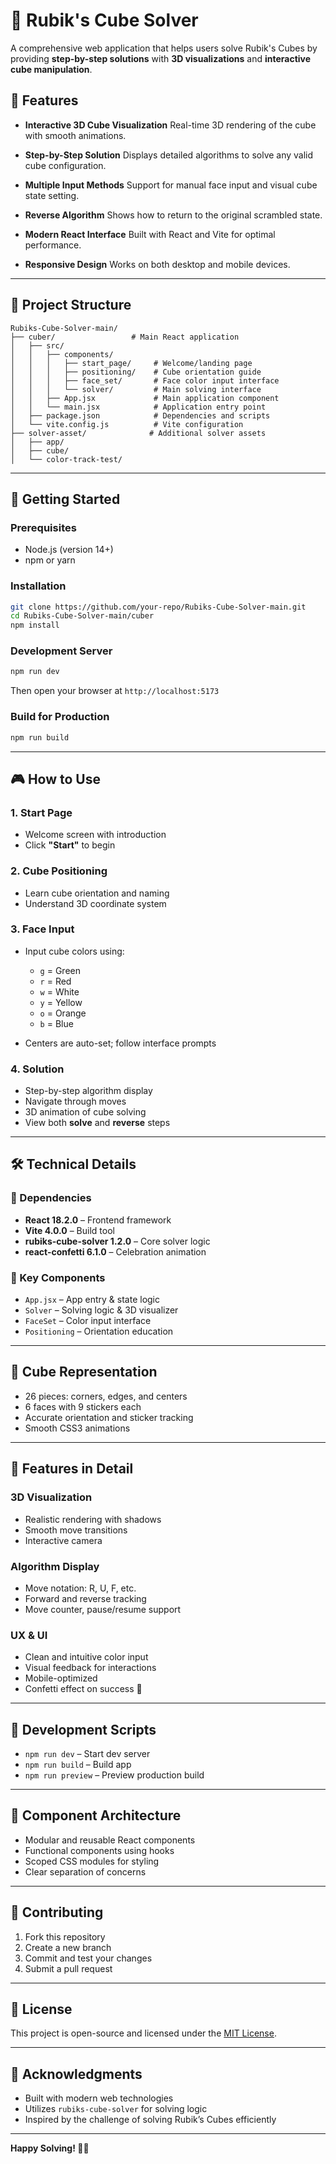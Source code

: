 # 🧩 Rubik's Cube Solver

A comprehensive web application that helps users solve Rubik's Cubes by providing **step-by-step solutions** with **3D visualizations** and **interactive cube manipulation**.

## 🎯 Features

* **Interactive 3D Cube Visualization**
  Real-time 3D rendering of the cube with smooth animations.

* **Step-by-Step Solution**
  Displays detailed algorithms to solve any valid cube configuration.

* **Multiple Input Methods**
  Support for manual face input and visual cube state setting.

* **Reverse Algorithm**
  Shows how to return to the original scrambled state.

* **Modern React Interface**
  Built with React and Vite for optimal performance.

* **Responsive Design**
  Works on both desktop and mobile devices.

---

## 📁 Project Structure

```
Rubiks-Cube-Solver-main/
├── cuber/                 # Main React application
│   ├── src/
│   │   ├── components/
│   │   │   ├── start_page/     # Welcome/landing page
│   │   │   ├── positioning/    # Cube orientation guide
│   │   │   ├── face_set/       # Face color input interface
│   │   │   └── solver/         # Main solving interface
│   │   ├── App.jsx             # Main application component
│   │   └── main.jsx            # Application entry point
│   ├── package.json            # Dependencies and scripts
│   └── vite.config.js          # Vite configuration
├── solver-asset/              # Additional solver assets
│   ├── app/
│   ├── cube/
│   └── color-track-test/
```

---

## 🚀 Getting Started

### Prerequisites

* Node.js (version 14+)
* npm or yarn

### Installation

```bash
git clone https://github.com/your-repo/Rubiks-Cube-Solver-main.git
cd Rubiks-Cube-Solver-main/cuber
npm install
```

### Development Server

```bash
npm run dev
```

Then open your browser at `http://localhost:5173`

### Build for Production

```bash
npm run build
```

---

## 🎮 How to Use

### 1. Start Page

* Welcome screen with introduction
* Click **"Start"** to begin

### 2. Cube Positioning

* Learn cube orientation and naming
* Understand 3D coordinate system

### 3. Face Input

* Input cube colors using:

  * `g` = Green
  * `r` = Red
  * `w` = White
  * `y` = Yellow
  * `o` = Orange
  * `b` = Blue
* Centers are auto-set; follow interface prompts

### 4. Solution

* Step-by-step algorithm display
* Navigate through moves
* 3D animation of cube solving
* View both **solve** and **reverse** steps

---

## 🛠️ Technical Details

### 🧩 Dependencies

* **React 18.2.0** – Frontend framework
* **Vite 4.0.0** – Build tool
* **rubiks-cube-solver 1.2.0** – Core solver logic
* **react-confetti 6.1.0** – Celebration animation

### 🧱 Key Components

* `App.jsx` – App entry & state logic
* `Solver` – Solving logic & 3D visualizer
* `FaceSet` – Color input interface
* `Positioning` – Orientation education

---

## 🧠 Cube Representation

* 26 pieces: corners, edges, and centers
* 6 faces with 9 stickers each
* Accurate orientation and sticker tracking
* Smooth CSS3 animations

---

## 🎨 Features in Detail

### 3D Visualization

* Realistic rendering with shadows
* Smooth move transitions
* Interactive camera

### Algorithm Display

* Move notation: R, U, F, etc.
* Forward and reverse tracking
* Move counter, pause/resume support

### UX & UI

* Clean and intuitive color input
* Visual feedback for interactions
* Mobile-optimized
* Confetti effect on success 🎉

---

## 🔧 Development Scripts

* `npm run dev` – Start dev server
* `npm run build` – Build app
* `npm run preview` – Preview production build

---

## 🧩 Component Architecture

* Modular and reusable React components
* Functional components using hooks
* Scoped CSS modules for styling
* Clear separation of concerns

---

## 🤝 Contributing

1. Fork this repository
2. Create a new branch
3. Commit and test your changes
4. Submit a pull request

---

## 📝 License

This project is open-source and licensed under the [MIT License](LICENSE).

---

## 🙏 Acknowledgments

* Built with modern web technologies
* Utilizes `rubiks-cube-solver` for solving logic
* Inspired by the challenge of solving Rubik’s Cubes efficiently

---

**Happy Solving! 🧠🧊**
